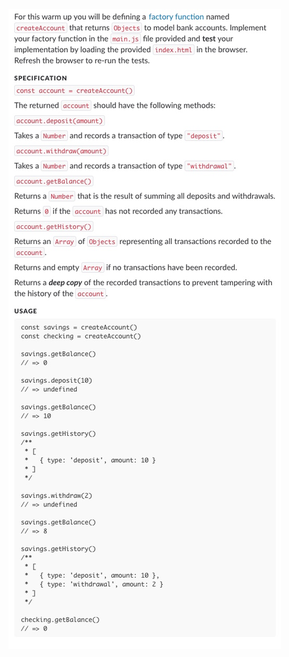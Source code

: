 ![screengrab of instructions](https://raw.githubusercontent.com/taylorjosephgriffin/warm-ups/master/warm-up17/warm-up-instructions/Untitled.jpeg?raw=true)
